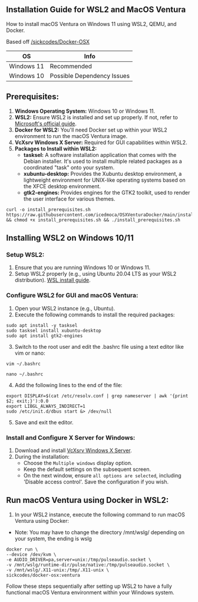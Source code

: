 
## Installation Guide for WSL2 and MacOS Ventura
How to install macOS Ventura on Windows 11 using WSL2, QEMU, and Docker.


Based off [/sickcodes/Docker-OSX](https://github.com/sickcodes/Docker-OSX)

| OS          | Info                                                                 |
| ----------- | -------------------------------------------------------------------- |
| Windows 11  | Recommended                                                          |
| Windows 10  | Possible Dependency Issues                                           |

## Prerequisites:
1. **Windows Operating System:** Windows 10 or Windows 11.
2. **WSL2:** Ensure WSL2 is installed and set up properly. If not, refer to [Microsoft's official guide](https://docs.microsoft.com/en-us/windows/wsl/install).
3. **Docker for WSL2:** You'll need Docker set up within your WSL2 environment to run the macOS Ventura image.
4. **VcXsrv Windows X Server:** Required for GUI capabilities within WSL2.
5. **Packages to Install within WSL2:**
   - **tasksel:** A software installation application that comes with the Debian installer. It's used to install multiple related packages as a coordinated "task" onto your system.
   - **xubuntu-desktop:** Provides the Xubuntu desktop environment, a lightweight environment for UNIX-like operating systems based on the XFCE desktop environment.
   - **gtk2-engines:** Provides engines for the GTK2 toolkit, used to render the user interface for various themes.

```
curl -o install_prerequisites.sh https://raw.githubusercontent.com/icedmoca/OSXVenturaDocker/main/install_prerequisites.sh && chmod +x install_prerequisites.sh && ./install_prerequisites.sh
```

##
## Installing WSL2 on Windows 10/11

### Setup WSL2:
1. Ensure that you are running Windows 10 or Windows 11.
2. Setup WSL2 properly (e.g., using Ubuntu 20.04 LTS as your WSL2 distribution). [WSL install guide](https://docs.microsoft.com/en-us/windows/wsl/install).

### Configure WSL2 for GUI and macOS Ventura:
1. Open your WSL2 instance (e.g., Ubuntu).
2. Execute the following commands to install the required packages:
```
sudo apt install -y tasksel
sudo tasksel install xubuntu-desktop
sudo apt install gtk2-engines
```
3. Switch to the root user and edit the .bashrc file using a text editor like vim or nano:

``` 
vim ~/.bashrc 
```

``` 
nano ~/.bashrc 
```

4. Add the following lines to the end of the file:
```
export DISPLAY=$(cat /etc/resolv.conf | grep nameserver | awk '{print $2; exit;}'):0.0
export LIBGL_ALWAYS_INDIRECT=1
sudo /etc/init.d/dbus start &> /dev/null
```
5. Save and exit the editor.

### Install and Configure X Server for Windows:
1. Download and install [VcXsrv Windows X Server](https://sourceforge.net/projects/vcxsrv/).
2. During the installation:
   - Choose the `Multiple windows` display option.
   - Keep the default settings on the subsequent screen.
   - On the next window, ensure `all options are selected`, including 'Disable access control'. Save the configuration if you wish.

## Run macOS Ventura using Docker in WSL2:
1. In your WSL2 instance, execute the following command to run macOS Ventura using Docker:
* Note: You may have to change the directory /mnt/wslg/ depending on your system, the ending is wslg
```
docker run \
--device /dev/kvm \
-e AUDIO_DRIVER=pa,server=unix:/tmp/pulseaudio.socket \
-v /mnt/wslg/runtime-dir/pulse/native:/tmp/pulseaudio.socket \
-v /mnt/wslg/.X11-unix:/tmp/.X11-unix \
sickcodes/docker-osx:ventura
```

Follow these steps sequentially after setting up WSL2 to have a fully functional macOS Ventura environment within your Windows system.
